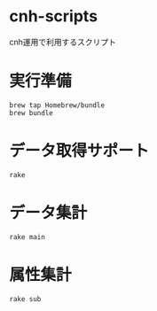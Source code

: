 # cnh-scripts
cnh運用で利用するスクリプト

# 実行準備

```
brew tap Homebrew/bundle
brew bundle
```

# データ取得サポート

```
rake
```

# データ集計

```
rake main
```

# 属性集計

```
rake sub
```
